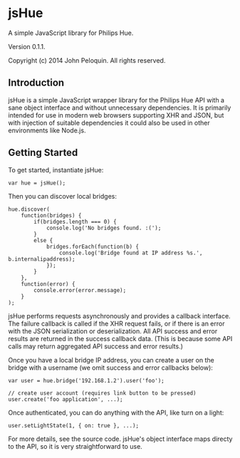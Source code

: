 # jsHue

A simple JavaScript library for Philips Hue.

Version 0.1.1.

Copyright (c) 2014 John Peloquin. All rights reserved.

## Introduction

jsHue is a simple JavaScript wrapper library for the Philips Hue API with a sane
object interface and without unnecessary dependencies. It is primarily intended
for use in modern web browsers supporting XHR and JSON, but with injection of
suitable dependencies it could also be used in other environments like Node.js.

## Getting Started

To get started, instantiate jsHue:

```
var hue = jsHue();
```

Then you can discover local bridges:

```
hue.discover(
    function(bridges) {
        if(bridges.length === 0) {
            console.log('No bridges found. :(');
        }
        else {
            bridges.forEach(function(b) {
                console.log('Bridge found at IP address %s.', b.internalipaddress);
            });
        }
    },
    function(error) {
        console.error(error.message);
    }
);
```

jsHue performs requests asynchronously and provides a callback interface. The
failure callback is called if the XHR request fails, or if there is an error with
the JSON serialization or deserialization. All API success and error results are
returned in the success callback data. (This is because some API calls may return
aggregated API success and error results.)

Once you have a local bridge IP address, you can create a user on the bridge with
a username (we omit success and error callbacks below):

```
var user = hue.bridge('192.168.1.2').user('foo');

// create user account (requires link button to be pressed)
user.create('foo application', ...);
```

Once authenticated, you can do anything with the API, like turn on a light:

```
user.setLightState(1, { on: true }, ...);
```

For more details, see the source code. jsHue's object interface maps directy to
the API, so it is very straightforward to use.
